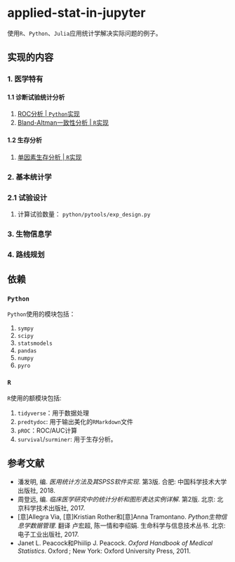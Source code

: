 # applied-stat-in-jupyter

使用`R`、`Python`、`Julia`应用统计学解决实际问题的例子。


## 实现的内容

### 1. 医学特有

#### 1.1 诊断试验统计分析

1. [ROC分析 | `Python`实现](./notebooks/诊断实验统计分析/准确性检验_roc.ipynb)
2. [Bland-Altman一致性分析 | `R`实现](./r/bland-altam-testing.Rmd)

#### 1.2 生存分析

1. [单因素生存分析 | `R`实现](./r/medicine-survival-analysis.Rmd)

### 2. 基本统计学

### 2.1 试验设计

1. 计算试验数量： `python/pytools/exp_design.py`


### 3. 生物信息学

### 4. 路线规划

## 依赖

### `Python`

`Python`使用的模块包括：

1. `sympy`
2. `scipy`
3. `statsmodels`
4. `pandas`
5. `numpy`
6. `pyro`


### `R`

`R`使用的额模块包括:

1. `tidyverse`：用于数据处理
2. `predtydoc`: 用于输出美化的`RMarkdown`文件
3. `pROC`：ROC/AUC计算
4. `survival`/`surminer`: 用于生存分析。

## 参考文献

* 潘发明, 编. *医用统计方法及其SPSS软件实现*. 第3版. 合肥: 中国科学技术大学出版社, 2018.
* 周登远, 编. *临床医学研究中的统计分析和图形表达实例详解*. 第2版. 北京: 北京科学技术出版社, 2017.
* [意]Allegra Via, [意]Kristian Rother和[意]Anna Tramontano. *Python生物信息学数据管理*. 翻译 卢宏超, 陈一情和李绍娟. 生命科学与信息技术丛书. 北京: 电子工业出版社, 2017.
* Janet L. Peacock和Phiilip J. Peacock. *Oxford Handbook of Medical Statistics*. Oxford ; New York: Oxford University Press, 2011.
